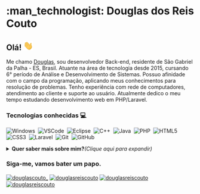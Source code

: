 <h1>:man_technologist: Douglas dos Reis Couto</h1>

<h2> Olá! <img src="https://github.com/Douglas-Reis/Douglas-Reis/blob/master/assets/hi.gif" width="26px"></h2>

Me chamo [Douglas](https://douglas-reis.github.io/portfolio/), sou desenvolvedor Back-end, residente de São Gabriel da Palha - ES, Brasil. Atuante na área de tecnologia desde 2015, cursando 6° período de Análise e Desenvolvimento de Sistemas. Possuo afinidade com o campo da programação, aplicando meus conhecimentos para resolução de problemas. Tenho experiência com rede de computadores, atendimento ao cliente e suporte ao usuário. Atualmente dedico o meu tempo estudando desenvolvimento web em PHP/Laravel.

<h3>Tecnologias conhecidas 💻</h3>

![Windows](https://img.shields.io/badge/-Windows-00ADEF?style=flat&logoColor=fff&logo=Windows)&nbsp;
![VSCode](https://img.shields.io/badge/-VSCode-0085D1?style=flat&logoColor=fff&logo=Microsoft)&nbsp;
![Eclipse](https://img.shields.io/badge/-Eclipse-6633CC?style=flat&logoColor=fff&logo=Eclipse)&nbsp;
![C++](https://img.shields.io/badge/-C++-099cec?style=flat&logoColor=fff&logo=C)&nbsp;
![Java](https://img.shields.io/badge/-Java-E34F26?style=flat&logoColor=fff&logo=java)&nbsp;
![PHP](https://img.shields.io/badge/-PHP-369?style=flat&logoColor=fff&logo=php)&nbsp;
![HTML5](https://img.shields.io/badge/-HTML5-E34F26?style=flat&logoColor=fff&logo=HTML5)&nbsp;
![CSS3](https://img.shields.io/badge/-CSS3-549FDE?style=flat&logoColor=fff&logo=CSS3)&nbsp;
![Laravel](https://img.shields.io/badge/-Laravel-ff2d20?style=flat&logoColor=fff&logo=laravel)&nbsp;
![Git](https://img.shields.io/badge/-Git-ff2d20?style=flat&logoColor=fff&logo=Git)&nbsp;
![GitHub](https://img.shields.io/badge/-GitHub-000?style=flat&logoColor=fff&logo=GitHub)&nbsp;

<details>
  <summary><b> Quer saber mais sobre mim?</b><i>(Clique aqui para expandir)</i></summary></2>
   <div class="row">
     <div class="coluna">
      <img width="450px" src="https://github-readme-stats.vercel.app/api?username=Douglas-Reis&theme=dracula" alt="Estatísticas" style="width:100%" >
   </div>
   <div class="coluna">
     <img width="450px" src="https://github-readme-stats.vercel.app/api/top-langs/?username=Douglas-Reis&layout=compact&theme=dracula"/ alt="Top linguagens" style="width:100%">
   </div>
 </div>
<table>
 <tr>
  <img width="450px" src="https://github-readme-stats.vercel.app/api/wakatime?username=douglasreiscouto&theme=dracula&layout=compact"/>
 </tr>
</table>
</details>

<h3>Siga-me, vamos bater um papo.</h3>

<p align="left">
<a href="https://twitter.com/douglascouto_" target="blank"><img align="center" src="https://cdn.jsdelivr.net/npm/simple-icons@3.0.1/icons/twitter.svg" alt="douglascouto_" height="40" width="40" /></a>
<a href="https://linkedin.com/in/douglasreiscouto" target="blank"><img align="center" src="https://cdn.jsdelivr.net/npm/simple-icons@3.0.1/icons/linkedin.svg" alt="douglasreiscouto" height="40" width="40" /></a>
<a href="https://fb.com/douglasreiscouto" target="blank"><img align="center" src="https://cdn.jsdelivr.net/npm/simple-icons@3.0.1/icons/facebook.svg" alt="douglasreiscouto" height="40" width="40" /></a>
<a href="https://instagram.com/douglasreiscouto" target="blank"><img align="center" src="https://cdn.jsdelivr.net/npm/simple-icons@3.0.1/icons/instagram.svg" alt="douglasreiscouto" height="40" width="40" /></a>
</p>
